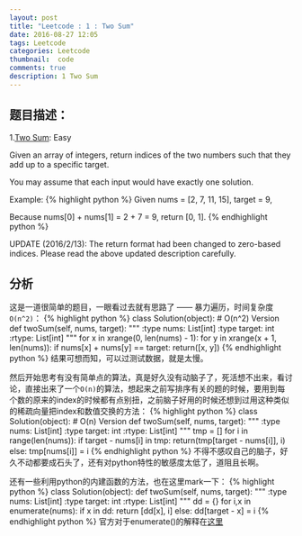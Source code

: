 ```yaml
---
layout: post
title: "Leetcode : 1 : Two Sum"
date: 2016-08-27 12:05
tags: Leetcode
categories: Leetcode
thumbnail:  code
comments: true
description: 1 Two Sum
---
```


## 题目描述：

1.[Two Sum](https://leetcode.com/problems/two-sum/): Easy

Given an array of integers, return indices of the two numbers such that they add up to a specific target.

You may assume that each input would have exactly one solution.

Example:
{% highlight python %}
Given nums = [2, 7, 11, 15], target = 9,

Because nums[0] + nums[1] = 2 + 7 = 9,
return [0, 1].
{% endhighlight python %}

UPDATE (2016/2/13):
The return format had been changed to zero-based indices. Please read the above updated description carefully.

## 分析

这是一道很简单的题目，一眼看过去就有思路了 —— 暴力遍历，时间复杂度`O(n^2)`：
{% highlight python %}
class Solution(object):
    # O(n^2) Version
    def twoSum(self, nums, target):
        """
        :type nums: List[int]
        :type target: int
        :rtype: List[int]
        """
        for x in xrange(0, len(nums) - 1):
            for y in xrange(x + 1, len(nums)):
                if nums[x] + nums[y] == target:
                    return([x, y])
{% endhighlight python %}
结果可想而知，可以过测试数据，就是太慢。

然后开始思考有没有简单点的算法，真是好久没有动脑子了，死活想不出来，看讨论，直接出来了一个`O(n)`的算法，想起来之前写排序有关的题的时候，要用到每个数的原来的index的时候都有点别扭，之前脑子好用的时候还想到过用这种类似的稀疏向量把index和数值交换的方法：
{% highlight python %}
class Solution(object):
    # O(n) Version
    def twoSum(self, nums, target):
        """
        :type nums: List[int]
        :type target: int
        :rtype: List[int]
        """
        tmp = []
        for i in range(len(nums)):
            if target - nums[i] in tmp:
                return(tmp[target - nums[i]], i)
            else:
                tmp[nums[i]] = i
{% endhighlight python %}
不得不感叹自己的脑子，好久不动都要成石头了，还有对python特性的敏感度太低了，道阻且长啊。

还有一些利用python的内建函数的方法，也在这里mark一下：
{% highlight python %}
class Solution(object):
    def twoSum(self, nums, target):
        """
        :type nums: List[int]
        :type target: int
        :rtype: List[int]
        """
        dd = {}
        for i,x in enumerate(nums):
            if x in dd:
                return [dd[x], i]
            else:
                dd[target - x] = i
{% endhighlight python %}
官方对于enumerate()的解释在[这里](https://docs.python.org/2/library/functions.html#enumerate)
